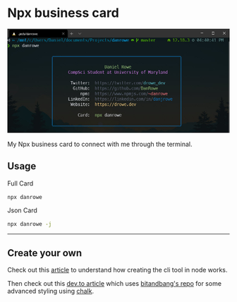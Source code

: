 # Npx business card

![Example npx danrowe](example.jpg)

My Npx business card to connect with me through the terminal.

## Usage

Full Card

```sh
npx danrowe
```

Json Card

```sh
npx danrowe -j
```

------

## Create your own

Check out this [article](https://studioelsa.se/blog/open-source-oss-npx-business-card/) to understand how creating the cli tool in node works.

Then check out this [dev.to article](https://dev.to/wuz/setting-up-a-npx-username-card-1pip) which uses [bitandbang's repo](https://github.com/bnb/bitandbang/blob/master/build.js) for some advanced styling using [chalk](https://www.npmjs.com/package/chalk).
